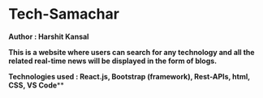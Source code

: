 # Tech-Samachar

**Author : Harshit Kansal**

**This is a website where users can search for any technology and all the related real-time news will be displayed in the form of blogs.**

**Technologies used : React.js, Bootstrap (framework), Rest-APIs, html, CSS, VS Code****
